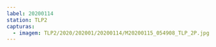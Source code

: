 ```yaml
---
label: 20200114
station: TLP2
capturas:
  - imagem: TLP2/2020/202001/20200114/M20200115_054908_TLP_2P.jpg
---
```

